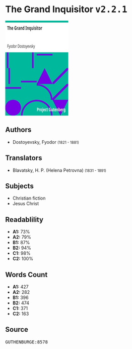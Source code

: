 # The Grand Inquisitor <kbd>v2.2.1</kbd>

![](./cover.medium.jpg "")

## Authors


 - Dostoyevsky, Fyodor <small>(1821 - 1881)</small>

## Translators


 - Blavatsky, H. P. (Helena Petrovna) <small>(1831 - 1891)</small>

## Subjects


 - Christian fiction
 - Jesus Christ

## Readablility


 - **A1:** 73%
 - **A2:** 79%
 - **B1:** 87%
 - **B2:** 94%
 - **C1:** 98%
 - **C2:** 100%

## Words Count


 - **A1:** 427
 - **A2:** 282
 - **B1:** 396
 - **B2:** 474
 - **C1:** 371
 - **C2:** 163

## Source


<kbd>GUTHENBURGE:8578</kbd>
